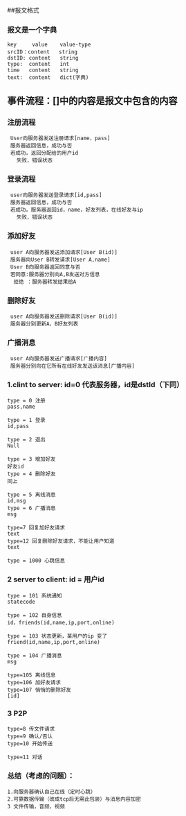##报文格式
### 报文是一个字典
    key     value    value-type
    srcID：content   string
    dstID: content   string
    type:  content   int
    time   content   string
    text:  content   dict(字典)

## 事件流程：[]中的内容是报文中包含的内容

### 注册流程
     User向服务器发送注册请求[name，pass]
     服务器返回信息，成功与否
     若成功，返回分配给的用户id
       失败，错误状态
### 登录流程
     user向服务器发送登录请求[id,pass]
     服务器返回信息，成功与否
     若成功，服务器返回id，name，好友列表，在线好友与ip
       失败，错误状态
### 添加好友
     user A向服务器发送添加请求[User B(id)]
     服务器向User B转发请求[User A,name]
     User B向服务器返回同意与否
     若同意:服务器分别向A,B发送对方信息
      拒绝 ：服务器转发结果给A
### 删除好友
     user A向服务器发送删除请求[User B(id)]
     服务器分别更新A，B好友列表
### 广播消息
     user A向服务器发送广播请求[广播内容]
     服务器分别向在它所有在线好友发送该消息[广播内容]
    
     
###  1.clint to server: id=0 代表服务器，id是dstId（下同）
    type = 0 注册
    pass,name
    
    type = 1 登录
    id,pass
    
    type = 2 退出
    Null
    
    type = 3 增加好友
    好友id
    type = 4 删除好友
    同上
    
    type = 5 离线消息
    id,msg
    type = 6 广播消息
    msg
    
    type=7 回复加好友请求
    text
    type=12 回复删除好友请求，不能让用户知道
    text
    
    type = 1000 心跳信息
    
### 2 server to client: id = 用户id
    type = 101 系统通知
    statecode
    
    type = 102 自身信息
    id，friends(id,name,ip,port,online)
    
    type = 103 状态更新，某用户的ip 变了
    friend(id,name,ip,port,online)
    
    type = 104 广播消息
    msg
    
    type=105 离线信息
    type=106 加好友请求
    type=107 悄悄的删除好友
    [id]
    
    
### 3 P2P     
    type=8 传文件请求
    type=9 确认/否认
    type=10 开始传送
    
    type=11 对话
    
  

### 总结（考虑的问题）：
    1.向服务器确认自己在线（定时心跳）
    2.可靠数据传输（改成tcp后无需此包装）与消息内容加密
    3 文件传输，音频，视频

